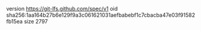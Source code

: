 version https://git-lfs.github.com/spec/v1
oid sha256:1aa164b27b6e129f9a3c061621031aefbabebf1c7cbacba47e03f91582fb15ea
size 2797
